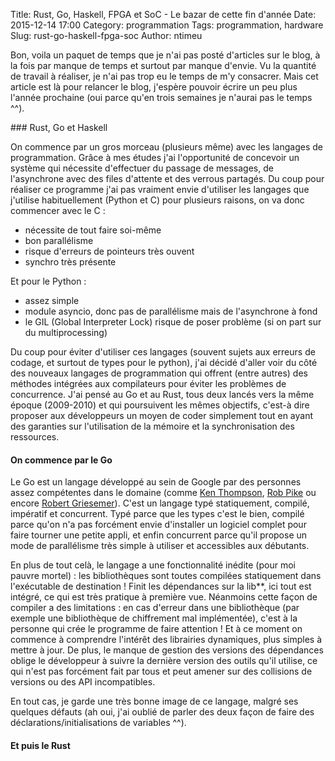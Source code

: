 Title: Rust, Go, Haskell, FPGA et SoC - Le bazar de cette fin d'année
Date: 2015-12-14 17:00
Category: programmation
Tags: programmation, hardware
Slug: rust-go-haskell-fpga-soc
Author: ntimeu

Bon, voila un paquet de temps que je n'ai pas posté d'articles sur le blog,
à la fois par manque de temps et surtout par manque d'envie. Vu la quantité
de travail à réaliser, je n'ai pas trop eu le temps de m'y consacrer. Mais
cet article est là pour relancer le blog, j'espère pouvoir écrire un peu
plus l'année prochaine (oui parce qu'en trois semaines je n'aurai pas le
temps ^^).


### Rust, Go et Haskell

On commence par un gros morceau (plusieurs même) avec les langages de
programmation. Grâce à mes études j'ai l'opportunité de concevoir un système
qui nécessite d'effectuer du passage de messages, de l'asynchrone avec des
files d'attente et des verrous partagés. Du coup pour réaliser ce programme
j'ai pas vraiment envie d'utiliser les langages que j'utilise habituellement
(Python et C) pour plusieurs raisons, on va donc commencer avec le C :

* nécessite de tout faire soi-même
* bon parallélisme
* risque d'erreurs de pointeurs très ouvent
* synchro très présente

Et pour le Python :

* assez simple
* module asyncio, donc pas de parallélisme mais de l'asynchrone à fond
* le GIL (Global Interpreter Lock) risque de poser problème (si on part sur
du multiprocessing)

Du coup pour éviter d'utiliser ces langages (souvent sujets aux erreurs de
codage, et surtout de types pour le python), j'ai décidé d'aller voir du
côté des nouveaux langages de programmation qui offrent (entre autres) des
méthodes intégrées aux compilateurs pour éviter les problèmes de
concurrence. J'ai pensé au Go et au Rust, tous deux lancés vers la même
époque (2009-2010) et qui poursuivent les mêmes objectifs, c'est-à dire
proposer aux développeurs un moyen de coder simplement tout en ayant des
garanties sur l'utilisation de la mémoire et la synchronisation des
ressources.

#### On commence par le Go

Le Go est un langage développé au sein de Google par des personnes assez
compétentes dans le domaine (comme
[Ken Thompson](https://en.wikipedia.org/wiki/Ken_Thompson),
[Rob Pike](https://en.wikipedia.org/wiki/Rob_Pike) ou encore
[Robert Griesemer](https://en.wikipedia.org/wiki/Robert_Griesemer)). C'est
un langage typé statiquement, compilé, impératif et concurrent. Typé parce
que les types c'est le bien, compilé parce qu'on n'a pas forcément envie
d'installer un logiciel complet pour faire tourner une petite appli, et
enfin concurrent parce qu'il propose un mode de parallélisme très simple à
utiliser et accessibles aux débutants.

En plus de tout celà, le langage a une fonctionnalité inédite (pour moi
pauvre mortel) : les bibliothèques sont toutes compilées statiquement dans
l'exécutable de destination ! Finit les dépendances sur la lib**, ici tout
est intégré, ce qui est très pratique à première vue. Néanmoins cette façon
de compiler a des limitations : en cas d'erreur dans une bibliothèque (par
exemple une bibliothèque de chiffrement mal implémentée), c'est à la
personne qui crée le programme de faire attention ! Et à ce moment on
commence à comprendre l'intérêt des librairies dynamiques, plus simples à
mettre à jour. De plus, le manque de gestion des versions des dépendances
oblige le développeur à suivre la dernière version des outils qu'il utilise,
ce qui n'est pas forcément fait par tous et peut amener sur des collisions
de versions ou des API incompatibles.

En tout cas, je garde une très bonne image de ce langage, malgré ses
quelques défauts (ah oui, j'ai oublié de parler des deux façon de faire des
déclarations/initialisations de variables ^^).


#### Et puis le Rust
